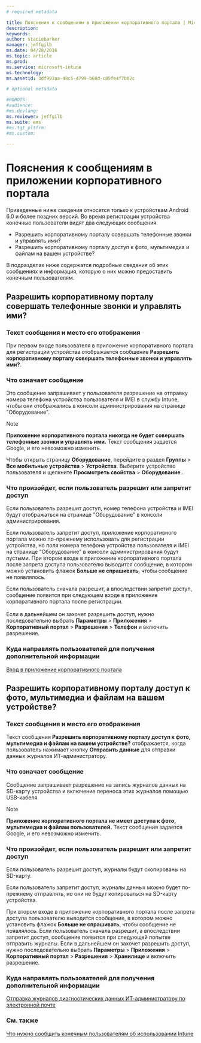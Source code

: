 ```yaml
---
# required metadata

title: Пояснения к сообщениям в приложении корпоративного портала | Microsoft Intune
description:
keywords:
author: staciebarker
manager: jeffgilb
ms.date: 04/28/2016
ms.topic: article
ms.prod:
ms.service: microsoft-intune
ms.technology:
ms.assetid: 3df993aa-48c5-4799-b68d-c85fe4f7b02c

# optional metadata

#ROBOTS:
#audience:
#ms.devlang:
ms.reviewer: jeffgilb
ms.suite: ems
#ms.tgt_pltfrm:
#ms.custom:

---
```


# Пояснения к сообщениям в приложении корпоративного портала

Приведенные ниже сведения относятся только к устройствам Android 6.0 и более поздних версий. Во время регистрации устройства конечные пользователи видят два следующих сообщения.

- Разрешить корпоративному порталу совершать телефонные звонки и управлять ими?
- Разрешить корпоративному порталу доступ к фото, мультимедиа и файлам на вашем устройстве?

В подразделах ниже содержатся подробные сведения об этих сообщениях и информация, которую о них можно предоставить конечным пользователям.

## Разрешить корпоративному порталу совершать телефонные звонки и управлять ими?

### Текст сообщения и место его отображения
При первом входе пользователя в приложение корпоративного портала для регистрации устройства отображается сообщение **Разрешить корпоративному порталу совершать телефонные звонки и управлять ими?**.

### Что означает сообщение
Это сообщение запрашивает у пользователя разрешение на отправку номера телефона устройства пользователя и IMEI в службу Intune, чтобы они отображались в консоли администрирования на странице "Оборудование".

> [!NOTE]
> **Приложение корпоративного портала никогда не будет совершать телефонные звонки и управлять ими.** Текст сообщения задается Google, и его невозможно изменить.

Чтобы открыть страницу **Оборудование**, перейдите в раздел **Группы** > **Все мобильные устройства** > **Устройства**. Выберите устройство пользователя и щелкните **Просмотреть свойства** > **Оборудование**..

### Что произойдет, если пользователь разрешит или запретит доступ
Если пользователь разрешит доступ, номер телефона устройства и IMEI будут отображаться на странице "Оборудование" в консоли администрирования.

Если пользователь запретит доступ, приложение корпоративного портала можно по-прежнему использовать для регистрации устройства, но поля номера телефона устройства пользователя и IMEI на странице "Оборудование" в консоли администрирования будут пустыми. При втором входе в приложение корпоративного портала после запрета доступа пользователю выводится сообщение, в котором можно установить флажок **Больше не спрашивать**, чтобы сообщение не появлялось.

Если пользователь сначала разрешит, а впоследствии запретит доступ, сообщение появится при следующем входе в приложение корпоративного портала после регистрации.</br></br>Если в дальнейшем он захочет разрешить доступ, нужно последовательно выбрать **Параметры** > **Приложения** > **Корпоративный портал** > **Разрешения** > **Телефон** и включить разрешение.

### Куда направлять пользователей для получения дополнительной информации
[Вход в приложение корпоративного портала](/Intune/EndUser/sign-in-to-the-company-portal-app-android)

## Разрешить корпоративному порталу доступ к фото, мультимедиа и файлам на вашем устройстве?

### Текст сообщения и место его отображения
Текст сообщения **Разрешить корпоративному порталу доступ к фото, мультимедиа и файлам на вашем устройстве?** отображается, когда пользователь нажимает кнопку **Отправить данные** для отправки данных журналов ИТ-администратору.

### Что означает сообщение
Сообщение запрашивает разрешение на запись журналов данных на SD-карту устройства и включение переноса этих журналов помощью USB-кабеля.   

> [!NOTE]
> **Приложение корпоративного портала не имеет доступа к фото, мультимедиа и файлам пользователей.** Текст сообщения задается Google, и его невозможно изменить.

### Что произойдет, если пользователь разрешит или запретит доступ
Если пользователь разрешит доступ, журналы будут скопированы на SD-карту.

Если пользователь запретит доступ, журналы данных можно будет по-прежнему отправлять, но они не будут копироваться на SD-карту устройства.

При втором входе в приложение корпоративного портала после запрета доступа пользователю выводится сообщение, в котором можно установить флажок **Больше не спрашивать**, чтобы сообщение не появлялось. Если пользователь сначала разрешит, а впоследствии запретит доступ, сообщение появится при следующей попытке отправить журналы. Если в дальнейшем он захочет разрешить доступ, нужно последовательно выбрать **Параметры** > **Приложения** > **Корпоративный портал** > **Разрешения** > **Хранилище** и включить разрешение.

### Куда направлять пользователей для получения дополнительной информации
[Отправка журналов диагностических данных ИТ-администратору по электронной почте](/Intune/EndUser/send-diagnostic-data-logs-to-your-it-administrator-using-email-android)


### См. также
[Что нужно сообщить конечным пользователям об использовании Intune](/intune/deploy-use/what-to-tell-your-end-users-about-using-microsoft-intune.md)


<!--HONumber=May16_HO1-->


